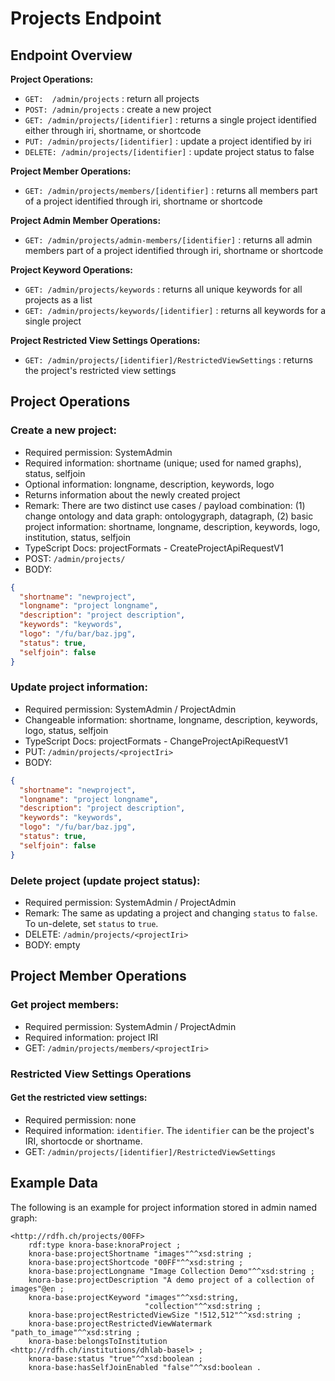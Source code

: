 <!---
Copyright © 2015-2019 the contributors (see Contributors.md).

This file is part of Knora.

Knora is free software: you can redistribute it and/or modify
it under the terms of the GNU Affero General Public License as published
by the Free Software Foundation, either version 3 of the License, or
(at your option) any later version.

Knora is distributed in the hope that it will be useful,
but WITHOUT ANY WARRANTY; without even the implied warranty of
MERCHANTABILITY or FITNESS FOR A PARTICULAR PURPOSE.  See the
GNU Affero General Public License for more details.

You should have received a copy of the GNU Affero General Public
License along with Knora.  If not, see <http://www.gnu.org/licenses/>.
-->

# Projects Endpoint

## Endpoint Overview

**Project Operations:**
- `GET:  /admin/projects` : return all projects
- `POST: /admin/projects` : create a new project
- `GET: /admin/projects/[identifier]` : returns a single project identified either through iri, shortname, or shortcode
- `PUT: /admin/projects/[identifier]` : update a project identified by iri
- `DELETE: /admin/projects/[identifier]` : update project status to false

**Project Member Operations:**
- `GET: /admin/projects/members/[identifier]` : returns all members part of a project identified through iri, shortname or shortcode

**Project Admin Member Operations:**
- `GET: /admin/projects/admin-members/[identifier]` : returns all admin members part of a project identified through iri, shortname or shortcode

**Project Keyword Operations:**
- `GET: /admin/projects/keywords` : returns all unique keywords for all projects as a list
- `GET: /admin/projects/keywords/[identifier]` : returns all keywords for a single project

**Project Restricted View Settings Operations:**
- `GET: /admin/projects/[identifier]/RestrictedViewSettings` : returns the project's restricted view settings


## Project Operations

### Create a new project:

  - Required permission: SystemAdmin
  - Required information: shortname (unique; used for named graphs),
    status, selfjoin
  - Optional information: longname, description, keywords, logo
  - Returns information about the newly created project
  - Remark: There are two distinct use cases / payload combination:
    (1) change ontology and data graph: ontologygraph, datagraph,
    (2) basic project information: shortname, longname, description,
    keywords, logo, institution, status, selfjoin
  - TypeScript Docs: projectFormats - CreateProjectApiRequestV1
  - POST: `/admin/projects/`
  - BODY:

```JSON
{
  "shortname": "newproject",
  "longname": "project longname",
  "description": "project description",
  "keywords": "keywords",
  "logo": "/fu/bar/baz.jpg",
  "status": true,
  "selfjoin": false
}
```

### Update project information:

  - Required permission: SystemAdmin / ProjectAdmin
  - Changeable information: shortname, longname, description,
    keywords, logo, status, selfjoin
  - TypeScript Docs: projectFormats - ChangeProjectApiRequestV1
  - PUT: `/admin/projects/<projectIri>`
  - BODY:

```JSON
{
  "shortname": "newproject",
  "longname": "project longname",
  "description": "project description",
  "keywords": "keywords",
  "logo": "/fu/bar/baz.jpg",
  "status": true,
  "selfjoin": false
}
```

### Delete project (update project status):

  - Required permission: SystemAdmin / ProjectAdmin
  - Remark: The same as updating a project and changing `status` to
    `false`. To un-delete, set `status` to `true`.
  - DELETE: `/admin/projects/<projectIri>`
  - BODY: empty


## Project Member Operations

### Get project members:

  - Required permission: SystemAdmin / ProjectAdmin
  - Required information: project IRI
  - GET: `/admin/projects/members/<projectIri>`


### Restricted View Settings Operations

#### Get the restricted view settings:

  - Required permission: none
  - Required information: `identifier`. The `identifier` can be the project's IRI, shortocde or shortname.
  - GET: `/admin/projects/[identifier]/RestrictedViewSettings`

## Example Data

The following is an example for project information stored in admin named graph:

```
<http://rdfh.ch/projects/00FF>
    rdf:type knora-base:knoraProject ;
    knora-base:projectShortname "images"^^xsd:string ;
    knora-base:projectShortcode "00FF"^^xsd:string ;
    knora-base:projectLongname "Image Collection Demo"^^xsd:string ;
    knora-base:projectDescription "A demo project of a collection of images"@en ;
    knora-base:projectKeyword "images"^^xsd:string,
                              "collection"^^xsd:string ;
    knora-base:projectRestrictedViewSize "!512,512"^^xsd:string ;
    knora-base:projectRestrictedViewWatermark "path_to_image"^^xsd:string ;
    knora-base:belongsToInstitution <http://rdfh.ch/institutions/dhlab-basel> ;
    knora-base:status "true"^^xsd:boolean ;
    knora-base:hasSelfJoinEnabled "false"^^xsd:boolean .
```

